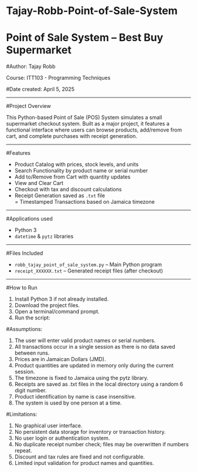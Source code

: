 # Tajay-Robb-Point-of-Sale-System
# Point of Sale System – Best Buy Supermarket

#Author: Tajay Robb

Course:
ITT103 - Programming Techniques  

#Date created: April 5, 2025

---

#Project Overview

This Python-based Point of Sale (POS) System simulates a small supermarket checkout system. Built as a major project, it features a functional interface where users can browse products, add/remove from cart, and complete purchases with receipt generation.

---

#Features

- Product Catalog with prices, stock levels, and units  
- Search Functionality by product name or serial number  
- Add to/Remove from Cart with quantity updates  
- View and Clear Cart 
- Checkout with tax and discount calculations  
- Receipt Generation saved as `.txt` file  
= Timestamped Transactions based on Jamaica timezone

---

#Applications used

- Python 3
- `datetime` & `pytz` libraries
  
---

#Files Included

- `robb_tajay_point_of_sale_system.py` – Main Python program
- `receipt_XXXXXX.txt` – Generated receipt files (after checkout)

---

#How to Run

1. Install Python 3 if not already installed.
2. Download the project files.
3. Open a terminal/command prompt.
4. Run the script:

#Assumptions:
1. The user will enter valid product names or serial numbers.
2. All transactions occur in a single session as there is no data saved between runs.
3. Prices are in Jamaican Dollars (JMD).
4. Product quantities are updated in memory only during the current session.
5. The timezone is fixed to Jamaica using the pytz library.
6. Receipts are saved as .txt files in the local directory using a random 6 digit number.
7. Product identification by name is case insensitive.
8. The system is used by one person at a time.

#Limitations:
1. No graphical user interface.
2. No persistent data storage for inventory or transaction history.
3. No user login or authentication system.
4. No duplicate receipt number check; files may be overwritten if numbers repeat.
5. Discount and tax rules are fixed and not configurable.
6. Limited input validation for product names and quantities.


